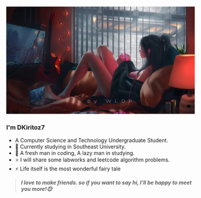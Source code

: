 ![image](image.jpg)
### I'm DKiritoz7

- A Computer Science and Technology Undergraduate Student. 
- 🌱 Currently studying in Southeast University.
- 📖 A fresh man in coding, A lazy man in studying.
- ⭐ I will share some labworks and leetcode algorithm problems.
- ⚡ Life itself is the most wonderful fairy tale


> ***I love to make friends. so if you want to say hi, I'll be happy to meet you more!😊***

